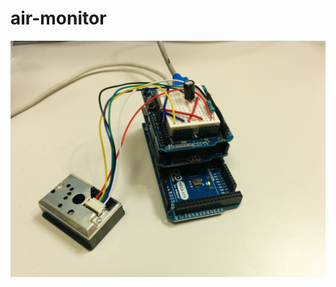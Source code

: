 # air-monitor

![air-monitor](https://raw.githubusercontent.com/nadir93/air-monitor/master/res/IMG_20140418_145712.jpg)
